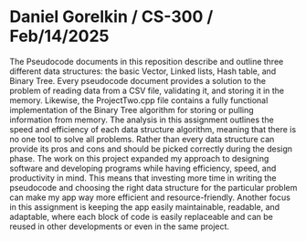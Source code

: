 # Daniel Gorelkin / CS-300 / Feb/14/2025

The Pseudocode documents in this reposition describe and outline three different data structures: the basic Vector, Linked lists, Hash table, and Binary Tree. 
Every pseudocode document provides a solution to the problem of reading data from a CSV file, validating it, and storing it in the memory. 
Likewise, the ProjectTwo.cpp file contains a fully functional implementation of the Binary Tree algorithm for storing or pulling information from memory. 
The analysis in this assignment outlines the speed and efficiency of each data structure algorithm, meaning that there is no one tool to solve all problems. 
Rather than every data structure can provide its pros and cons and should be picked correctly during the design phase. 
The work on this project expanded my approach to designing software and developing programs while having efficiency, speed, and productivity in mind. 
This means that investing more time in writing the pseudocode and choosing the right data structure for the particular problem can make my app way more efficient and resource-friendly. 
Another focus in this assignment is keeping the app easily maintainable, readable, and adaptable, where each block of code is easily replaceable and can be reused in other developments or even in the same project.